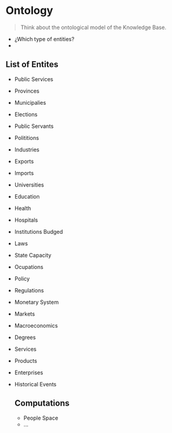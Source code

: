 # Ontology

> Think about the ontological model of the Knowledge Base.

-  ¿Which type of entities?
- 


## List of Entites

- Public Services
- Provinces
- Municipalies
- Elections
- Public Servants
- Polititions
- Industries
- Exports
- Imports
- Universities
- Education
- Health
- Hospitals
- Institutions Budged
- Laws
- State Capacity
- Ocupations
- Policy
- Regulations
- Monetary System
- Markets
- Macroeconomics
- Degrees
- Services
- Products
- Enterprises
- Historical Events


  ## Computations
  
  - People Space
  - ...
